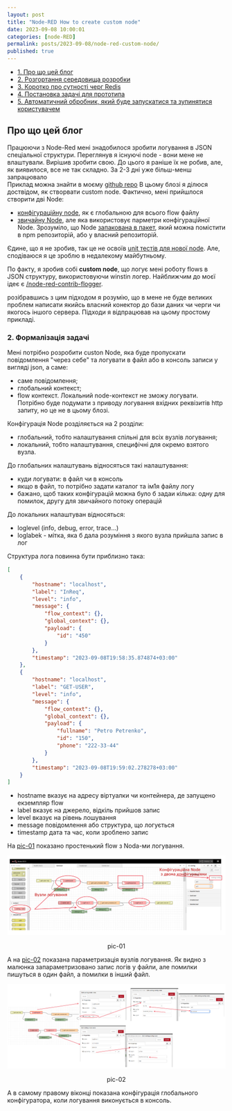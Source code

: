 ```yaml
---
layout: post
title: "Node-RED How to create custom node"
date: 2023-09-08 10:00:01
categories: [node-RED]
permalink: posts/2023-09-08/node-red-custom-node/
published: true
---
```


<!-- TOC BEGIN -->
- [1. Про що цей блог](#p-1)
- [2. Розгортання середовища розробки](#p-2)
- [3. Коротко про сутності черг Redis](#p-3)
- [4. Постановка задачі для прототипа](#p-4)
- [5. Автоматичний обробник, який буде запускатися та зупинятися користувачем](#p-5)

<!-- TOC END -->

## <a name="p-1">Про що цей блог</a>

Працюючи з Node-Red мені знадобилося зробити логування в JSON спеціальної структури. Переглянув я існуючі  node - вони мене не влаштували. Вирішив зробити свою. До цього я раніше їх не робив, але, як виявилося, все не так складно. За 2-3 дні  уже більш-менш запрацювало  
Приклад можна знайти в моєму [github repo]()
В цьому блозі я ділюся доствідом, як створвати custom node. Фактично, мені прийшлося створити дві Node:
- [конфігураційну  node](https://nodered.org/docs/creating-nodes/config-nodes), як є глобальною для всього flow  файлу
- [звичайну Node](https://nodered.org/docs/creating-nodes/first-node), але яка використовує парметри конфігураційної Node.
Зрозуміло, що Node [запакована в пакет](https://nodered.org/docs/creating-nodes/packaging), який можна помістити в npm  репозиторій, або у власний репозиторій.

Єдине, що я не зробив, так це не освоїв [unit тестів для нової node](https://nodered.org/docs/creating-nodes/first-node#testing-your-node-in-node-red). Але, сподіваюся я це зроблю в недалекому майбутньому.


По факту, я зробив собі **custom node**, що логує мені  роботу flows в JSON структуру, використовуючи winstin  логер. Найближчим  до моєї ідеє є [/node-red-contrib-flogger](https://flows.nodered.org/node/node-red-contrib-flogger).

розібравшись з цим підходом я  розумію, що в мене не буде великих проблем написати якийсь власний конектор до бази даних чи черги чи якогось іншого сервера. Підходи я відпрацював на цьому простому прикладі.




### <a name="p-2">2. Формалізація задачі</a>

Мені потрібно розробити custon Node, яка буде пропускати повідомлення "через себе" та логувати в файл або в консоль записи у вигляді json, а саме:
- саме повідомлення;
- глобальний контекст;
- flow контекст.
Локальний node-контекст не зможу логувати. Потрібно буде подумати з приводу логування вхідних реквізитів http запиту, но це не в цьому блозі.

Конфігурація Node розділяється на 2 розділи:
- глобальний, тобто налаштування спільні для всіх вузлів логування;
- локальний, тобто налаштування, специфічні для окремо взятого вузла.

До глобальних налаштувань відносяться такі налаштування:

- куди логувати: в файл   чи в консоль
- якщо в файл, то потрібно задати каталог та ім1я файлу логу
- бажано, щоб таких конфігурацій можна було б задаи кілька: одну для помилок, другу для звичайного потоку операцій

До локальних налаштуван відносяться:
- loglevel (info, debug, error, trace...)
- loglabek - мітка, яка б дала розуміння з  якого вузла прийшла запис в лог


Структура лога повинна бути приблизно така:

```json
[
    {
        "hostname": "localhost",
        "label": "InReq",
        "level": "info",
        "message": {
            "flow_context": {},
            "global_context": {},
            "payload": {
                "id": "450"
            }
        },
        "timestamp": "2023-09-08T19:58:35.874874+03:00"
    },
    {
        "hostname": "localhost",
        "label": "GET-USER",
        "level": "info",
        "message": {
            "flow_context": {},
            "global_context": {},
            "payload": {
                "fullname": "Petro Petrenko",
                "id": "150",
                "phone": "222-33-44"
            }
        },
        "timestamp": "2023-09-08T19:59:02.278278+03:00"
    }
]

```

- hostname вказує на адресу віртуалки чи контейнера, де запущено екземпляр flow
- label вказує на  джерело, відкіль прийшов запис
- level  вказує на рівень лошування
- message  повідомлення або структура, що логується
- timestamp  дата та час, коли зроблено запис


На [pic-01](#pic-01)  показано простенький flow з Noda-ми  логування.

<kbd><img src="../assets/img/posts/2023-09-08-node-red-custom-node/doc/pic-01.png" /></kbd>
<p style="text-align: center;"><a name="pic-01">pic-01</a></p>

А на  [pic-02](#pic-02) показана параметризація вузлів логування. Як видно з малюнка запараметризовано запис  логів у файли, але помилки пишуться в один файл, а помилки в інший файл. 

<kbd><img src="../assets/img/posts/2023-09-08-node-red-custom-node/doc/pic-02.png" /></kbd>
<p style="text-align: center;"><a name="pic-02">pic-02</a></p>

А в самому правому віконці показана конфігурація глобального конфігуратора, коли логування виконується в консоль.



